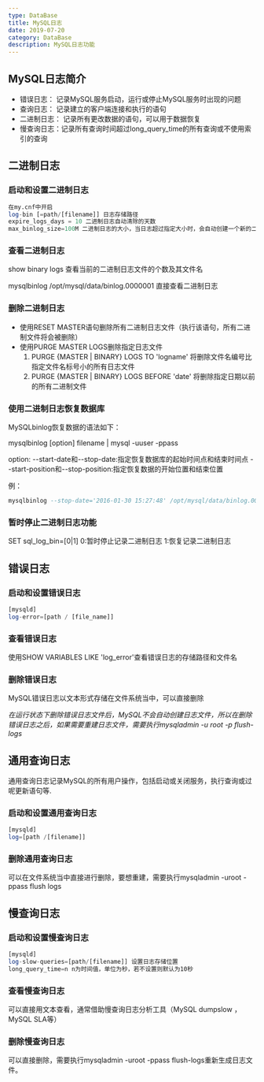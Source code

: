 ```yaml
---
type: DataBase
title: MySQL日志
date: 2019-07-20
category: DataBase
description: MySQL日志功能
---
```


## MySQL日志简介
- 错误日志： 记录MySQL服务启动，运行或停止MySQL服务时出现的问题
- 查询日志： 记录建立的客户端连接和执行的语句
- 二进制日志： 记录所有更改数据的语句，可以用于数据恢复
- 慢查询日志：记录所有查询时间超过long_query_time的所有查询或不使用索引的查询

## 二进制日志
### 启动和设置二进制日志
```SQL
在my.cnf中开启
log-bin [=path/[filename]] 日志存储路径
expire_logs_days = 10 二进制日志自动清除的天数
max_binlog_size=100M 二进制日志的大小，当日志超过指定大小时，会自动创建一个新的二进制日志文件

```

### 查看二进制日志

show binary logs 查看当前的二进制日志文件的个数及其文件名

mysqlbinlog /opt/mysql/data/binlog.0000001  直接查看二进制日志


### 删除二进制日志

- 使用RESET MASTER语句删除所有二进制日志文件（执行该语句，所有二进制文件将会被删除）
- 使用PURGE MASTER LOGS删除指定日志文件
	1. PURGE {MASTER | BINARY} LOGS TO 'logname'  将删除文件名编号比指定文件名标号小的所有日志文件
	2. PURGE {MASTER | BINARY} LOGS BEFORE 'date' 将删除指定日期以前的所有二进制文件

 ### 使用二进制日志恢复数据库

MySQLbinlog恢复数据的语法如下：

mysqlbinlog [option] filename | mysql -uuser -ppass

option:
	--start-date和--stop-date:指定恢复数据库的起始时间点和结束时间点
	--start-position和--stop-position:指定恢复数据的开始位置和结束位置

例：
```sql
mysqlbinlog --stop-date='2016-01-30 15:27:48' /opt/mysql/data/binlog.0000008 | mysql -uuser -ppass
```

### 暂时停止二进制日志功能
SET sql_log_bin=[0|1]
0:暂时停止记录二进制日志
1:恢复记录二进制日志


## 错误日志

### 启动和设置错误日志
```sql
[mysqld]
log-error=[path / [file_name]]

```
### 查看错误日志

使用SHOW VARIABLES LIKE 'log_error'查看错误日志的存储路径和文件名


### 删除错误日志
MySQL错误日志以文本形式存储在文件系统当中，可以直接删除

*在运行状态下删除错误日志文件后，MySQL不会自动创建日志文件，所以在删除错误日志之后，如果需要重建日志文件，需要执行mysqladmin -u root -p flush-logs*

## 通用查询日志

通用查询日志记录MySQL的所有用户操作，包括启动或关闭服务，执行查询或过呢更新语句等.

### 启动和设置通用查询日志
```sql
[mysqld]
log=[path /[filename]]

```
### 删除通用查询日志
可以在文件系统当中直接进行删除，要想重建，需要执行mysqladmin -uroot -ppass flush logs


## 慢查询日志
### 启动和设置慢查询日志
```sql
[mysqld]
log-slow-queries=[path/[filename]] 设置日志存储位置
long_query_time=n n为时间值，单位为秒，若不设置则默认为10秒

```

### 查看慢查询日志
可以直接用文本查看，通常借助慢查询日志分析工具（MySQL dumpslow ，MySQL SLA等）

### 删除慢查询日志
可以直接删除，需要执行mysqladmin -uroot -ppass flush-logs重新生成日志文件。